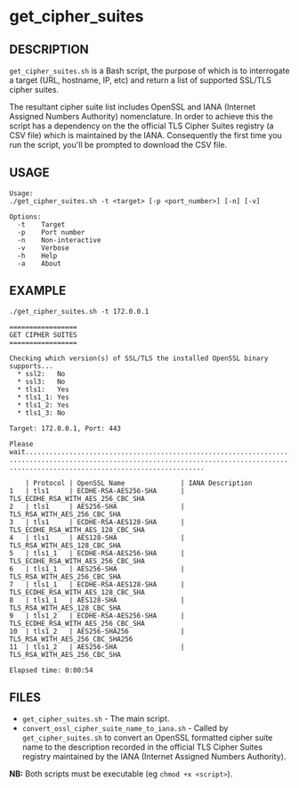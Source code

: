 get_cipher_suites
=================

DESCRIPTION
-----------
`get_cipher_suites.sh` is a Bash script, the purpose of which is to interrogate a
target (URL, hostname, IP, etc) and return a list of supported SSL/TLS cipher 
suites.

The resultant cipher suite list includes OpenSSL and IANA (Internet Assigned 
Numbers Authority) nomenclature. In order to achieve this the script has a
dependency on the the official TLS Cipher Suites registry (a CSV file) which is 
maintained by the IANA. Consequently the first time you run the script, you'll 
be prompted to download the CSV file.

USAGE
-----
```
Usage:
./get_cipher_suites.sh -t <target> [-p <port_number>] [-n] [-v]

Options:
  -t    Target
  -p    Port number
  -n    Non-interactive
  -v    Verbose
  -h    Help
  -a    About
```

EXAMPLE
-------
```
./get_cipher_suites.sh -t 172.0.0.1

=================
GET CIPHER SUITES
=================

Checking which version(s) of SSL/TLS the installed OpenSSL binary supports...
  * ssl2:   No
  * ssl3:   No
  * tls1:   Yes
  * tls1_1: Yes
  * tls1_2: Yes
  * tls1_3: No

Target: 172.0.0.1, Port: 443

Please wait.....................................................................
................................................................................
.................................................

    | Protocol | OpenSSL Name              | IANA Description
1   | tls1     | ECDHE-RSA-AES256-SHA      | TLS_ECDHE_RSA_WITH_AES_256_CBC_SHA
2   | tls1     | AES256-SHA                | TLS_RSA_WITH_AES_256_CBC_SHA
3   | tls1     | ECDHE-RSA-AES128-SHA      | TLS_ECDHE_RSA_WITH_AES_128_CBC_SHA
4   | tls1     | AES128-SHA                | TLS_RSA_WITH_AES_128_CBC_SHA
5   | tls1_1   | ECDHE-RSA-AES256-SHA      | TLS_ECDHE_RSA_WITH_AES_256_CBC_SHA
6   | tls1_1   | AES256-SHA                | TLS_RSA_WITH_AES_256_CBC_SHA
7   | tls1_1   | ECDHE-RSA-AES128-SHA      | TLS_ECDHE_RSA_WITH_AES_128_CBC_SHA
8   | tls1_1   | AES128-SHA                | TLS_RSA_WITH_AES_128_CBC_SHA
9   | tls1_2   | ECDHE-RSA-AES256-SHA      | TLS_ECDHE_RSA_WITH_AES_256_CBC_SHA
10  | tls1_2   | AES256-SHA256             | TLS_RSA_WITH_AES_256_CBC_SHA256
11  | tls1_2   | AES256-SHA                | TLS_RSA_WITH_AES_256_CBC_SHA

Elapsed time: 0:00:54
```

FILES
-----
  * `get_cipher_suites.sh` - The main script.
  * `convert_ossl_cipher_suite_name_to_iana.sh` - Called by `get_cipher_suites.sh`
     to convert an OpenSSL formatted cipher suite name to the description 
     recorded in the official TLS Cipher Suites registry maintained by the IANA 
     (Internet Assigned Numbers Authority).

**NB:** Both scripts must be executable (eg `chmod +x <script>`).
